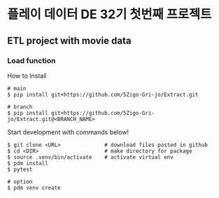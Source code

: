 # 플레이 데이터 DE 32기 첫번째 프로젝트

## ETL project with movie data

### Load function

How to Install
```
# main
$ pip install git+https://github.com/5Zigo-Gri-jo/Extract.git

# branch
$ pip install git+https://github.com/5Zigo-Gri-jo/Extract.git@<BRANCH_NAME>
```

Start development with commands below!
```
$ git clone <URL>              # download files posted in github
$ cd <DIR>                     # make directory for package
$ source .venv/bin/activate    # activate virtual env
$ pdm install                 
$ pytest                      

# option
$ pdm venv create        
```



